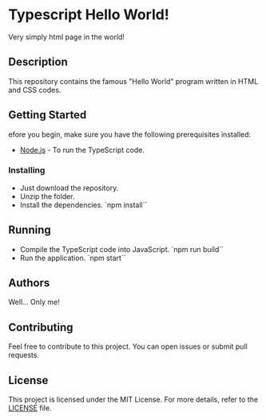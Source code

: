 # Typescript Hello World!

Very simply html page in the world!

## Description

This repository contains the famous "Hello World" program written in HTML and CSS codes.

## Getting Started

efore you begin, make sure you have the following prerequisites installed:

- [Node.js](https://nodejs.org/) - To run the TypeScript code.

### Installing

- Just download the repository.
- Unzip the folder.
- Install the dependencies.
  `npm install``

## Running

- Compile the TypeScript code into JavaScript.
  `npm run build``
- Run the application.
  `npm start``

## Authors

Well... Only me!

## Contributing

Feel free to contribute to this project. You can open issues or submit pull requests.

## License

This project is licensed under the MIT License. For more details, refer to the [LICENSE](LICENSE) file.
